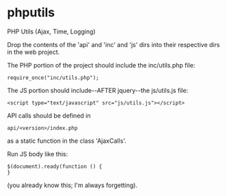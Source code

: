 # phputils
PHP Utils (Ajax, Time, Logging)

Drop the contents of the 'api' and 'inc' and 'js' dirs into their respective dirs in the
web project.

The PHP portion of the project should include the inc/utils.php file:

	require_once("inc/utils.php");

The JS portion should include--AFTER jquery--the js/utils.js file:

	<script type="text/javascript" src="js/utils.js"></script>

API calls should be defined in

	api/<version>/index.php

as a static function in the class 'AjaxCalls'.

Run JS body like this:

    $(document).ready(function () {
    }

(you already know this; I'm always forgetting).
